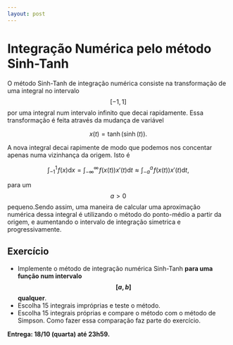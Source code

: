 ```yaml
---
layout: post
---
```


# Integração Numérica pelo método Sinh-Tanh

O método Sinh-Tanh de integração numérica consiste na transformação de uma
integral no intervalo $$[-1,1]$$ por uma integral num intervalo infinito que
decai rapidamente.
Essa transformação é feita através da mudança de variável

$$ x(t) = \tanh(\sinh(t)). $$

A nova integral decai rapimente de modo que podemos nos concentar apenas numa
vizinhança da origem.
Isto é

$$ \int _ {-1}^1\! f(x)\mbox{d}x
= \int _ {-\infty}^{\infty}\! f(x(t)) x'(t) \mbox{d} t
\approx \int _ {-a}^{a}\! f(x(t)) x'(t) \mbox{d} t,
$$

para um $$ a > 0$$ pequeno.Sendo assim, uma maneira de calcular uma aproximação
numérica dessa integral é utilizando o método do ponto-médio a partir da origem,
e aumentando o intervalo de integração simetrica e progressivamente.

## Exercício

- Implemente o método de integração numérica Sinh-Tanh **para uma função num
   intervalo $$[a,b]$$ qualquer**.
- Escolha 15 integrais impróprias e teste o método.
- Escolha 15 integrais próprias e compare o método com o método de Simpson.
   Como fazer essa comparação faz parte do exercício.

**Entrega: 18/10 (quarta) até 23h59.**
